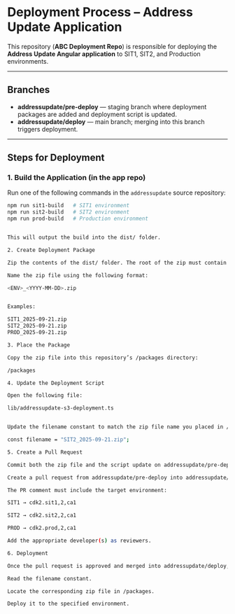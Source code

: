 # Deployment Process – Address Update Application

This repository (**ABC Deployment Repo**) is responsible for deploying the **Address Update Angular application** to SIT1, SIT2, and Production environments.

---

## Branches

- **addressupdate/pre-deploy** — staging branch where deployment packages are added and deployment script is updated.
- **addressupdate/deploy** — main branch; merging into this branch triggers deployment.

---

## Steps for Deployment

### 1. Build the Application (in the app repo)

Run one of the following commands in the `addressupdate` source repository:

```bash
npm run sit1-build   # SIT1 environment
npm run sit2-build   # SIT2 environment
npm run prod-build   # Production environment


This will output the build into the dist/ folder.

2. Create Deployment Package

Zip the contents of the dist/ folder. The root of the zip must contain index.html and all assets (do not include a nested dist/ folder).

Name the zip file using the following format:

<ENV>_<YYYY-MM-DD>.zip


Examples:

SIT1_2025-09-21.zip
SIT2_2025-09-21.zip
PROD_2025-09-21.zip

3. Place the Package

Copy the zip file into this repository’s /packages directory:

/packages

4. Update the Deployment Script

Open the following file:

lib/addressupdate-s3-deployment.ts


Update the filename constant to match the zip file name you placed in /packages:

const filename = "SIT2_2025-09-21.zip";

5. Create a Pull Request

Commit both the zip file and the script update on addressupdate/pre-deploy branch.

Create a pull request from addressupdate/pre-deploy into addressupdate/deploy.

The PR comment must include the target environment:

SIT1 → cdk2.sit1,2,ca1

SIT2 → cdk2.sit2,2,ca1

PROD → cdk2.prod,2,ca1

Add the appropriate developer(s) as reviewers.

6. Deployment

Once the pull request is approved and merged into addressupdate/deploy, the CI/CD pipeline will automatically:

Read the filename constant.

Locate the corresponding zip file in /packages.

Deploy it to the specified environment.
```
